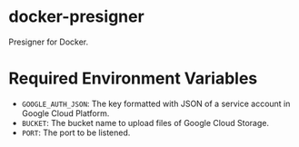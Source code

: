 # docker-presigner

Presigner for Docker.

# Required Environment Variables

- `GOOGLE_AUTH_JSON`: The key formatted with JSON of a service account in Google Cloud Platform.
- `BUCKET`: The bucket name to upload files of Google Cloud Storage.
- `PORT`: The port to be listened.
